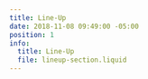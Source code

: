 ```yaml
---
title: Line-Up
date: 2018-11-08 09:49:00 -05:00
position: 1
info:
  title: Line-Up
  file: lineup-section.liquid
---
```


